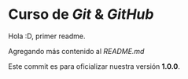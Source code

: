 # Curso de _Git_ & _GitHub_

Hola :D, primer readme.

Agregando más contenido al _README.md_

Este commit es para oficializar nuestra versión **1.0.0**.
